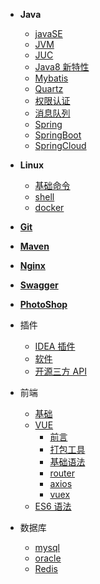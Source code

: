 - **Java**
  - [javaSE](Java/javaSE/)
  - [JVM](Java/JVM/README.md)
  - [JUC](Java/JUC/)
  - [Java8 新特性](Java/Java8新特性/)
  - [Mybatis](Java/Mybatis/)
  - [Quartz](Java/Quartz/)
  - [权限认证](Java/Security.md)
  - [消息队列](Java/RabbitMQ.md)
  - [Spring](Java/Spring/)
  - [SpringBoot](Java/SpringBoot/)
  - [SpringCloud](Java/SpringCloud/)
- **Linux**
  - [基础命令](Linux/基础命令/)
  - [shell](Linux/shell/)
  - [docker](Linux/docker/)
- [**Git**](Tool/Git.md)

- [**Maven**](Tool/Maven.md)

- [**Nginx**](Tool/Nginx.md)

- [**Swagger**](Tool/Swagger.md)

- [**PhotoShop**](PhotoShop/)

- 插件
  - [IDEA 插件](插件/IDEA插件/)
  - [软件](插件/软件/)
  - [开源三方 API](插件/开源三方API/)
- 前端
  - [基础](前端/基础/)
  - [VUE](前端/Vue/)
    - [前言](前端/Vue/1-前言.md)
    - [打包工具](前端/Vue/2-打包工具.md)
    - [基础语法](前端/Vue/3-基础语法.md)
    - [router](前端/Vue/4-router.md)
    - [axios](前端/Vue/5-axios.md)
    - [vuex](前端/Vue/6-vuex.md)
  - [ES6 语法](前端/ES6新语法/)
- 数据库
  - [mysql](数据库/mysql/)
  - [oracle](数据库/oracle/)
  - [Redis](数据库/Redis/)
